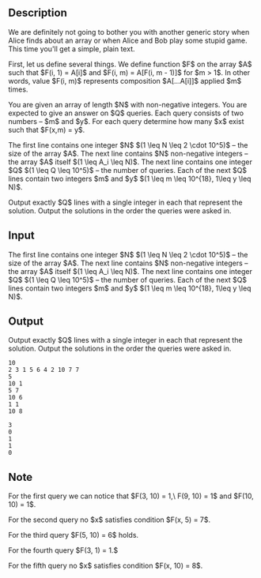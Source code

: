 ## Description

<div><p>We are definitely not going to bother you with another generic story when Alice finds about an array or when Alice and Bob play some stupid game. This time you'll get a simple, plain text.</p><p>First, let us define several things. We define function $F$ on the array $A$ such that $F(i, 1) = A[i]$ and $F(i, m) = A[F(i, m - 1)]$ for $m &gt; 1$. In other words, value $F(i, m)$ represents composition $A[...A[i]]$ applied $m$ times.</p><p>You are given an array of length $N$ with non-negative integers. You are expected to give an answer on $Q$ queries. Each query consists of two numbers – $m$ and $y$. For each query determine how many $x$ exist such that $F(x,m) = y$.</p></div><div class="input-specification"><p>The first line contains one integer $N$ $(1 \leq N \leq 2 \cdot 10^5)$ – the size of the array $A$. The next line contains $N$ non-negative integers – the array $A$ itself $(1 \leq A_i \leq N)$. The next line contains one integer $Q$ $(1 \leq Q \leq 10^5)$ – the number of queries. Each of the next $Q$ lines contain two integers $m$ and $y$ $(1 \leq m \leq 10^{18}, 1\leq y \leq N)$.</p></div><div class="output-specification"><p>Output exactly $Q$ lines with a single integer in each that represent the solution. Output the solutions in the order the queries were asked in.</p></div>

## Input

<p>The first line contains one integer $N$ $(1 \leq N \leq 2 \cdot 10^5)$ – the size of the array $A$. The next line contains $N$ non-negative integers – the array $A$ itself $(1 \leq A_i \leq N)$. The next line contains one integer $Q$ $(1 \leq Q \leq 10^5)$ – the number of queries. Each of the next $Q$ lines contain two integers $m$ and $y$ $(1 \leq m \leq 10^{18}, 1\leq y \leq N)$.</p>

## Output

<p>Output exactly $Q$ lines with a single integer in each that represent the solution. Output the solutions in the order the queries were asked in.</p>





```input1
10
2 3 1 5 6 4 2 10 7 7
5
10 1
5 7
10 6
1 1
10 8
```




```output1
3
0
1
1
0
```



## Note

<p>For the first query we can notice that $F(3, 10) = 1,\ F(9, 10) = 1$ and $F(10, 10) = 1$.</p><p>For the second query no $x$ satisfies condition $F(x, 5) = 7$.</p><p>For the third query $F(5, 10) = 6$ holds.</p><p>For the fourth query $F(3, 1) = 1.$</p><p>For the fifth query no $x$ satisfies condition $F(x, 10) = 8$.</p>
